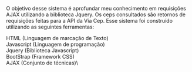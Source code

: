 O objetivo desse sistema é aprofundar meu conhecimento em requisições AJAX utilizando a biblioteca Jquery.
Os ceps consultados são retornos de requisições feitas para a API da Via Cep.
Esse sistema foi construído utilizando as seguintes ferramentas:

HTML (Linguagem de marcação de Texto)\
Javascript (Linguagem de programação)\
Jquery (Biblioteca Javascript)\
BootStrap (Framework CSS)\
AJAX (Conjunto de técnicas)\
